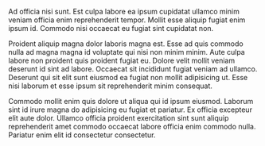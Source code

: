 Ad officia nisi sunt. Est culpa labore ea ipsum cupidatat ullamco minim veniam officia enim reprehenderit tempor. Mollit esse aliquip fugiat enim ipsum id. Commodo nisi occaecat eu fugiat sint cupidatat non.

Proident aliquip magna dolor laboris magna est. Esse ad quis commodo nulla ad magna magna id voluptate qui nisi non minim minim. Aute culpa labore non proident quis proident fugiat eu. Dolore velit mollit veniam deserunt id sint ad labore. Occaecat sit incididunt fugiat veniam ad ullamco. Deserunt qui sit elit sunt eiusmod ea fugiat non mollit adipisicing ut. Esse nisi laborum et esse ipsum sit reprehenderit minim consequat.

Commodo mollit enim quis dolore ut aliqua qui id ipsum eiusmod. Laborum sint id irure magna do adipisicing eu fugiat et pariatur. Ex officia excepteur elit aute dolor. Ullamco officia proident exercitation sint sunt aliquip reprehenderit amet commodo occaecat labore officia enim commodo nulla. Pariatur enim elit id consectetur consectetur.